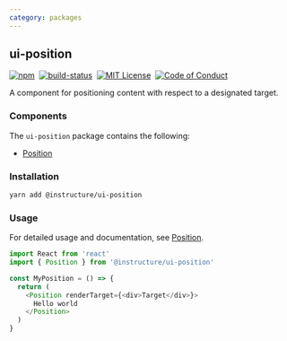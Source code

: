 ```yaml
---
category: packages
---
```


## ui-position

[![npm][npm]][npm-url]&nbsp;
[![build-status][build-status]][build-status-url]&nbsp;
[![MIT License][license-badge]][LICENSE]&nbsp;
[![Code of Conduct][coc-badge]][coc]

A component for positioning content with respect to a designated target.

### Components
The `ui-position` package contains the following:
- [Position](#Position)


### Installation

```sh
yarn add @instructure/ui-position
```

### Usage
For detailed usage and documentation, see [Position](#Position).

```js
import React from 'react'
import { Position } from '@instructure/ui-position'

const MyPosition = () => {
  return (
    <Position renderTarget={<div>Target</div>}>
      Hello world
    </Position>
  )
}
```

[npm]: https://img.shields.io/npm/v/@instructure/ui-position.svg
[npm-url]: https://npmjs.com/package/@instructure/ui-position

[build-status]: https://travis-ci.org/instructure/instructure-ui.svg?branch=master
[build-status-url]: https://travis-ci.org/instructure/instructure-ui "Travis CI"

[license-badge]: https://img.shields.io/npm/l/instructure-ui.svg?style=flat-square
[license]: https://github.com/instructure/instructure-ui/blob/master/LICENSE

[coc-badge]: https://img.shields.io/badge/code%20of-conduct-ff69b4.svg?style=flat-square
[coc]: https://github.com/instructure/instructure-ui/blob/master/CODE_OF_CONDUCT.md
